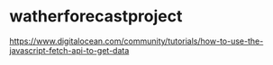 # watherforecastproject

https://www.digitalocean.com/community/tutorials/how-to-use-the-javascript-fetch-api-to-get-data
